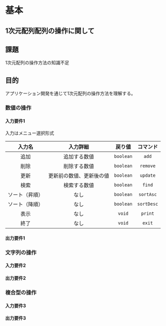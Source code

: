 # 基本

## $1$次元配列配列の操作に関して

## 課題

$1$次元配列の操作方法の知識不足

## 目的

アプリケーション開発を通じて$1$次元配列の操作方法を理解する。

### 数値の操作

#### 入力要件1

入力はメニュー選択形式

|     入力名     |         入力詳細         |    戻り値     |    コマンド    |
| :------------: | :----------------------: | :-----------: | :------------: |
|      追加      |       追加する数値       | ```boolean``` |   ```add```    |
|      削除      |       削除する数値       | ```boolean``` |  ```remove```  |
|      更新      | 更新前の数値、更新後の値 | ```boolean``` |  ```update```  |
|      検索      |       検索する数値       | ```boolean``` |   ```find```   |
| ソート（昇順） |           なし           | ```boolean``` | ```sortAsc```  |
| ソート（降順） |           なし           | ```boolean``` | ```sortDesc``` |
|      表示      |           なし           |  ```void```   |  ```print```   |
|      終了      |           なし           |  ```void```   |   ```exit```   |

#### 出力要件1

### 文字列の操作

#### 入力要件2

#### 出力要件2

### 複合型の操作

#### 入力要件3

#### 出力要件3
